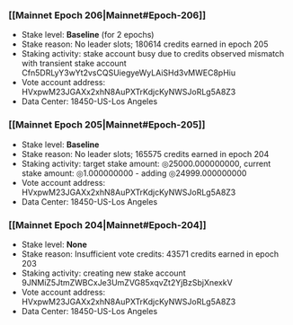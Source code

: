 ### [[Mainnet Epoch 206|Mainnet#Epoch-206]]
* Stake level: **Baseline** (for 2 epochs)
* Stake reason: No leader slots; 180614 credits earned in epoch 205
* Staking activity: stake account busy due to credits observed mismatch with transient stake account Cfn5DRLyY3wYt2vsCQSUiegyeWyLAiSHd3vMWEC8pHiu
* Vote account address: HVxpwM23JGAXx2xhN8AuPXTrKdjcKyNWSJoRLg5A8Z3
* Data Center: 18450-US-Los Angeles
### [[Mainnet Epoch 205|Mainnet#Epoch-205]]
* Stake level: **Baseline**
* Stake reason: No leader slots; 165575 credits earned in epoch 204
* Staking activity: target stake amount: ◎25000.000000000, current stake amount: ◎1.000000000 - adding ◎24999.000000000
* Vote account address: HVxpwM23JGAXx2xhN8AuPXTrKdjcKyNWSJoRLg5A8Z3
* Data Center: 18450-US-Los Angeles
### [[Mainnet Epoch 204|Mainnet#Epoch-204]]
* Stake level: **None**
* Stake reason: Insufficient vote credits: 43571 credits earned in epoch 203
* Staking activity: creating new stake account 9JNMiZ5JtmZWBCxJe3UmZVG85xqvZt2YjBzSbjXnexkV
* Vote account address: HVxpwM23JGAXx2xhN8AuPXTrKdjcKyNWSJoRLg5A8Z3
* Data Center: 18450-US-Los Angeles
